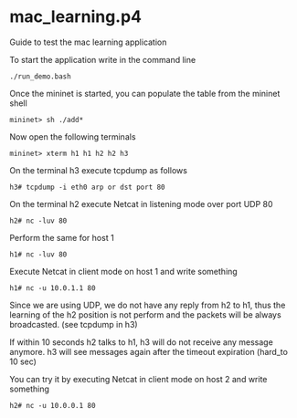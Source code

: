 # mac_learning.p4

Guide to test the mac learning application

To start the application write in the command line

    ./run_demo.bash

Once the mininet is started, you can populate the table from the mininet shell

    mininet> sh ./add*

Now open the following terminals

    mininet> xterm h1 h1 h2 h2 h3

On the terminal h3 execute tcpdump as follows

    h3# tcpdump -i eth0 arp or dst port 80

On the terminal h2 execute Netcat in listening mode over port UDP 80 

    h2# nc -luv 80

Perform the same for host 1

    h1# nc -luv 80

Execute Netcat in client mode on host 1 and write something

    h1# nc -u 10.0.1.1 80

Since we are using UDP, we do not have any reply from h2 to h1, thus the learning of the h2 position is not perform and the packets will be always broadcasted. (see tcpdump in h3)

If within 10 seconds h2 talks to h1, h3 will do not receive any message anymore.
h3 will see messages again after the timeout expiration (hard_to 10 sec)

You can try it by executing Netcat in client mode on host 2 and write something

    h2# nc -u 10.0.0.1 80


